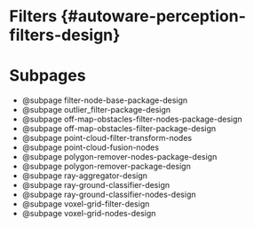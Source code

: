 Filters {#autoware-perception-filters-design}
=======

# Subpages

- @subpage filter-node-base-package-design
- @subpage outlier_filter-package-design
- @subpage off-map-obstacles-filter-nodes-package-design
- @subpage off-map-obstacles-filter-package-design
- @subpage point-cloud-filter-transform-nodes
- @subpage point-cloud-fusion-nodes
- @subpage polygon-remover-nodes-package-design
- @subpage polygon-remover-package-design
- @subpage ray-aggregator-design
- @subpage ray-ground-classifier-design
- @subpage ray-ground-classifier-nodes-design
- @subpage voxel-grid-filter-design
- @subpage voxel-grid-nodes-design
